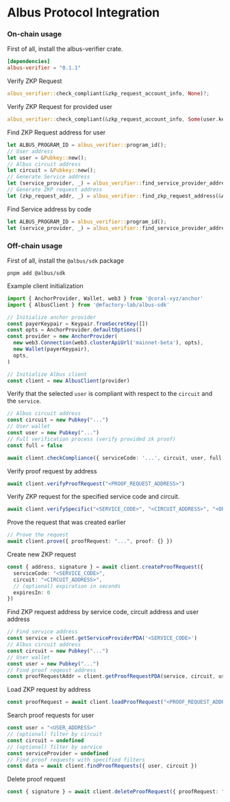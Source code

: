 # Albus Protocol Integration

### On-chain usage

First of all, install the albus-verifier crate.

```toml
[dependencies]
albus-verifier = "0.1.1"
```

Verify ZKP Request
```rust
albus_verifier::check_compliant(&zkp_request_account_info, None)?;
```

Verify ZKP Request for provided user
```rust
albus_verifier::check_compliant(&zkp_request_account_info, Some(user.key()))?;
```

Find ZKP Request address for user
```rust
let ALBUS_PROGRAM_ID = albus_verifier::program_id();
// User address
let user = &Pubkey::new();
// Albus circuit address
let circuit = &Pubkey::new();
// Generate Service address
let (service_provider, _) = albus_verifier::find_service_provider_address(&ALBUS_PROGRAM_ID, "<SERVICE_CODE>");
// Generate ZKP request address
let (zkp_request_addr, _) = albus_verifier::find_zkp_request_address(&ALBUS_PROGRAM_ID, &service_provider, &circuit, &user);
```

Find Service address by code
```rust
let ALBUS_PROGRAM_ID = albus_verifier::program_id();
let (service_provider, _) = albus_verifier::find_service_provider_address(&ALBUS_PROGRAM_ID, "<SERVICE_CODE>");
```

### Off-chain usage

First of all, install the `@albus/sdk` package

```
pnpm add @albus/sdk
```

Example client initialization
```typescript
import { AnchorProvider, Wallet, web3 } from '@coral-xyz/anchor'
import { AlbusClient } from '@mfactory-lab/albus-sdk'

// Initialize anchor provider
const payerKeypair = Keypair.fromSecretKey([])
const opts = AnchorProvider.defaultOptions()
const provider = new AnchorProvider(
  new web3.Connection(web3.clusterApiUrl('mainnet-beta'), opts),
  new Wallet(payerKeypair),
  opts,
)

// Initialize Albus client
const client = new AlbusClient(provider)

```

Verify that the selected `user` is compliant with respect to the `circuit` and the `service`.

```typescript
// Albus circuit address
const circuit = new Pubkey("...")
// User wallet
const user = new Pubkey("...")
// Full verification process (verify provided zk proof)
const full = false

await client.checkCompliance({ serviceCode: '...', circuit, user, full })
```

Verify proof request by address

```typescript
await client.verifyProofRequest("<PROOF_REQUEST_ADDRESS>")
```

Verify ZKP request for the specified service code and circuit.

```typescript
await client.verifySpecific("<SERVICE_CODE>", "<CIRCUIT_ADDRESS>", "<OPTIONAL_USER_ADDRESS>")
```

Prove the request that was created earlier

```typescript
// Prove the request
await client.prove({ proofRequest: "...", proof: {} })
```

Create new ZKP request

```typescript
const { address, signature } = await client.createProofRequest({
  serviceCode: "<SERVICE_CODE>",
  circuit: "<CIRCUIT_ADDRESS>",
  // (optional) expiration in seconds
  expiresIn: 0
})
```

Find ZKP request address by service code, circuit address and user address

```typescript
// Find service address
const service = client.getServiceProviderPDA('<SERVICE_CODE>')
// Albus circuit address
const circuit = new Pubkey("...")
// User wallet
const user = new Pubkey("...")
// Find proof reqeust address
const proofRequestAddr = client.getProofRequestPDA(service, circuit, user)
```

Load ZKP request by address

```typescript
const proofRequest = await client.loadProofRequest("<PROOF_REQUEST_ADDRESS>")
```

Search proof requests for user

```typescript
const user = "<USER_ADDRESS>"
// (optional) filter by circuit
const circuit = undefined
// (optional) filter by service
const serviceProvider = undefined
// Find proof requests with specified filters
const data = await client.findProofRequests({ user, circuit })
```

Delete proof request

```typescript
const { signature } = await client.deleteProofRequest({ proofRequest: "<PROOF_REQUEST_ADDRESS>" })
```
